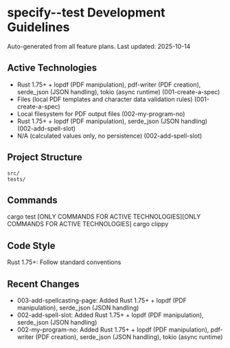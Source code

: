 # specify--test Development Guidelines

Auto-generated from all feature plans. Last updated: 2025-10-14

## Active Technologies
- Rust 1.75+ + lopdf (PDF manipulation), pdf-writer (PDF creation), serde_json (JSON handling), tokio (async runtime) (001-create-a-spec)
- Files (local PDF templates and character data validation rules) (001-create-a-spec)
- Local filesystem for PDF output files (002-my-program-no)
- Rust 1.75+ + lopdf (PDF manipulation), serde_json (JSON handling) (002-add-spell-slot)
- N/A (calculated values only, no persistence) (002-add-spell-slot)

## Project Structure
```
src/
tests/
```

## Commands
cargo test [ONLY COMMANDS FOR ACTIVE TECHNOLOGIES][ONLY COMMANDS FOR ACTIVE TECHNOLOGIES] cargo clippy

## Code Style
Rust 1.75+: Follow standard conventions

## Recent Changes
- 003-add-spellcasting-page: Added Rust 1.75+ + lopdf (PDF manipulation), serde_json (JSON handling)
- 002-add-spell-slot: Added Rust 1.75+ + lopdf (PDF manipulation), serde_json (JSON handling)
- 002-my-program-no: Added Rust 1.75+ + lopdf (PDF manipulation), pdf-writer (PDF creation), serde_json (JSON handling), tokio (async runtime)

<!-- MANUAL ADDITIONS START -->
<!-- MANUAL ADDITIONS END -->
